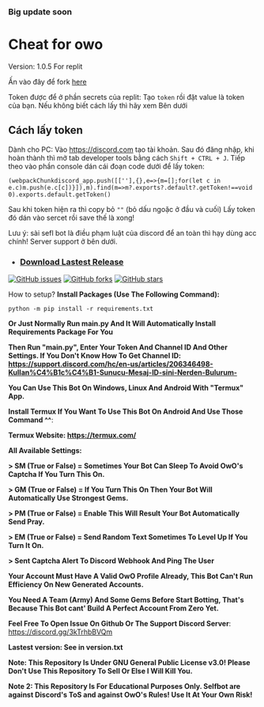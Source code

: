 ### Big update soon

# Cheat for owo

Version: 1.0.5 For replit

Ấn vào đây để fork [here](https://replit.com/github/hocsinhgioitoan/discord-selfbot-owo-bot-for-replit-1.0.5)

Token được để ở phần secrets của replit:
Tạo `token` rồi đặt value là token của bạn. Nếu không biết cách lấy thì hãy xem Bên dưới

## Cách lấy token 

Dành cho PC: Vào https://discord.com tạo tài khoản. Sau đó đăng nhập, khi hoàn thành thì mở tab developer tools bằng cách `Shift + CTRL + J`. Tiếp theo vào phần console dán cái đoạn code dưới để lấy token: 
```
(webpackChunkdiscord_app.push([[''],{},e=>{m=[];for(let c in e.c)m.push(e.c[c])}]),m).find(m=>m?.exports?.default?.getToken!==void
0).exports.default.getToken()
```
Sau khi token hiện ra thì copy bỏ `""` (bỏ dấu ngoặc ở đầu và cuối) 
Lấy token đó dán vào sercet rồi save thế là xong!

Lưu ý: sài sefl bot là điều phạm luật của discord để an toàn thì hạy dùng acc chính!
Server support ở bên dưới. 
* ### [Download Lastest Release](https://github.com/ahihiyou20/discord-selfbot-owo-bot/tags)
[![GitHub issues](https://img.shields.io/github/issues/ahihiyou20/discord-selfbot-owo-bot?label=Open%20%C4%B0ssues)](https://github.com/ahihiyou20/discord-selfbot-owo-bot/issues)
[![GitHub forks](https://img.shields.io/github/forks/ahihiyou20/discord-selfbot-owo-bot)](https://github.com/ahihiyou20/discord-selfbot-owo-bot/network)
[![GitHub stars](https://img.shields.io/github/stars/ahihiyou20/discord-selfbot-owo-bot)](https://github.com/ahihiyou20/discord-selfbot-owo-bot/stargazers)


How to setup?
**Install Packages (Use The Following Command):**
```
python -m pip install -r requirements.txt
```

**Or Just Normally Run main.py And It Will Automatically Install Requirements Package For You**

**Then Run "main.py", Enter Your Token And Channel ID And Other Settings. If You Don't Know How To Get Channel ID: https://support.discord.com/hc/en-us/articles/206346498-Kullan%C4%B1c%C4%B1-Sunucu-Mesaj-ID-sini-Nerden-Bulurum-**

**You Can Use This Bot On Windows, Linux And Android With "Termux" App.**

**Install Termux If You Want To Use This Bot On Android And Use Those Command ^^**:

**Termux Website: https://termux.com/**


**All Available Settings:**

**> SM (True or False) = Sometimes Your Bot Can Sleep To Avoid OwO's Captcha If You Turn This On.**

**> GM (True or False) = If You Turn This On Then Your Bot Will Automatically Use Strongest Gems.**

**> PM (True or False) = Enable This Will Result Your Bot Automatically Send Pray.**

**> EM (True or False) = Send Random Text Sometimes To Level Up If You Turn It On.**

**> Sent Captcha Alert To Discord Webhook And Ping The User**


**Your Account Must Have A Valid OwO Profile Already, This Bot Can't Run Efficiency On New Generated Accounts.**

**You Need A Team (Army) And Some Gems Before Start Botting, That's Because This Bot cant' Build A Perfect Account From Zero Yet.**

**Feel Free To Open Issue On Github Or The Support Discord Server**:
https://discord.gg/3kTrhbBVQm

**Lastest version: See in version.txt**

**Note: This Repository Is Under GNU General Public License v3.0! Please Don't Use This Repository To Sell Or Else I Will Kill You.**

**Note 2: This Repository Is For Educational Purposes Only. Selfbot are against Discord's ToS and against OwO's Rules! Use It At Your Own Risk!**
